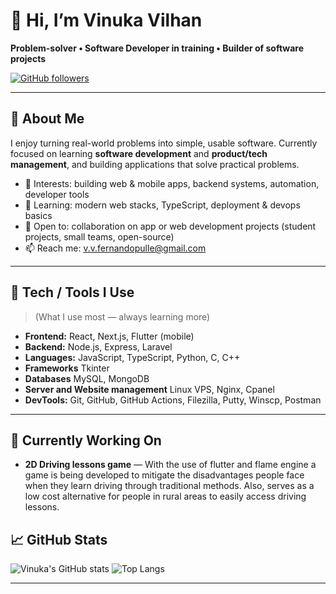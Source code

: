 # 👋 Hi, I’m **Vinuka Vilhan**  
**Problem-solver • Software Developer in training • Builder of software projects**

[![GitHub followers](https://img.shields.io/github/followers/VinukaVilhan?label=follow&style=social)](https://github.com/VinukaVilhan)

---

## 🚀 About Me
I enjoy turning real-world problems into simple, usable software. Currently focused on learning **software development** and **product/tech management**, and building applications that solve practical problems.

- 👀 Interests: building web & mobile apps, backend systems, automation, developer tools  
- 🌱 Learning: modern web stacks, TypeScript, deployment & devops basics  
- 💞️ Open to: collaboration on app or web development projects (student projects, small teams, open-source)  
- 📫 Reach me: [v.v.fernandopulle@gmail.com](mailto:v.v.fernandopulle@gmail.com)

---

## 🧰 Tech / Tools I Use
> (What I use most — always learning more)

- **Frontend:** React, Next.js, Flutter (mobile)  
- **Backend:** Node.js, Express, Laravel  
- **Languages:** JavaScript, TypeScript, Python, C, C++
- **Frameworks** Tkinter
- **Databases** MySQL, MongoDB
- **Server and Website management** Linux VPS, Nginx, Cpanel
- **DevTools:** Git, GitHub, GitHub Actions, Filezilla, Putty, Winscp, Postman

---

## 🔭 Currently Working On
- **2D Driving lessons game** — With the use of flutter and flame engine a game is being developed to mitigate the disadvantages people face when they learn driving through traditional methods. Also, serves as a low cost alternative for people in rural areas to easily access driving lessons.

## 📈 GitHub Stats
![Vinuka's GitHub stats](https://github-readme-stats.vercel.app/api?username=VinukaVilhan&show_icons=true&theme=tokyonight)
![Top Langs](https://github-readme-stats.vercel.app/api/top-langs/?username=VinukaVilhan&layout=compact&theme=tokyonight)

---
